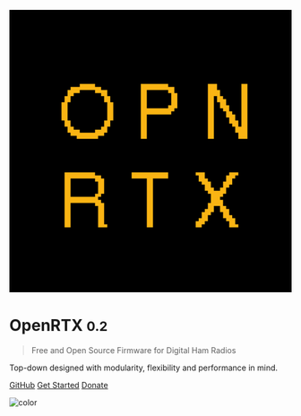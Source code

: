 <!-- _coverpage.md -->

![logo](_media/openrtx_logo.svg)

# OpenRTX <small>0.2</small>

> Free and Open Source Firmware for Digital Ham Radios

Top-down designed with modularity, flexibility and performance in mind.

[GitHub](https://github.com/OpenRTX/OpenRTX/)
[Get Started](#the-openrtx-project)
[Donate](https://liberapay.com/OpenRTX)

![color](#000000)
